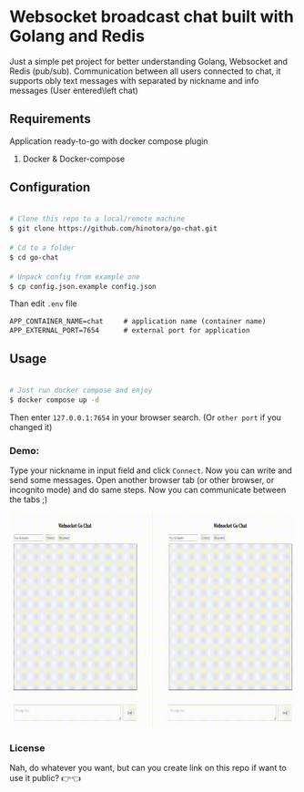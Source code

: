 # Websocket broadcast chat built with Golang and Redis

Just a simple pet project for better understanding Golang, Websocket and Redis (pub/sub). Communication between all users connected to chat, it supports obly text messages with separated by nickname and info messages (User entered\left chat)

## Requirements

Application ready-to-go with docker compose plugin

1. Docker & Docker-compose

## Configuration

```sh
 
# Clone this repo to a local/remote machine
$ git clone https://github.com/hinotora/go-chat.git

# Cd to a folder
$ cd go-chat

# Unpack config from example one
$ cp config.json.example config.json

```

Than edit `.env` file

```text
APP_CONTAINER_NAME=chat     # application name (container name)
APP_EXTERNAL_PORT=7654      # external port for application
```

## Usage

```sh

# Just run docker compose and enjoy
$ docker compose up -d 

```

Then enter `127.0.0.1:7654` in your browser search. (Or `other port` if you changed it)

### Demo:

Type your nickname in input field and click `Connect`.
Now you can write and send some messages.
Open another browser tab (or other browser, or incognito mode) and do same steps. Now you can communicate between the tabs ;)

![](https://github.com/hinotora/go-chat/blob/master/docs/demo.gif)

### License

Nah, do whatever you want, but can you create link on this repo if want to use it public? 👉👈